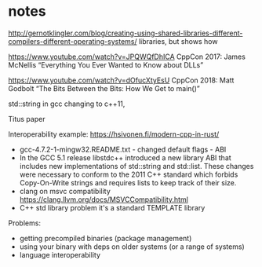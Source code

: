 # notes

http://gernotklingler.com/blog/creating-using-shared-libraries-different-compilers-different-operating-systems/
  libraries, but shows how  
  
https://www.youtube.com/watch?v=JPQWQfDhICA
  CppCon 2017: James McNellis “Everything You Ever Wanted to Know about DLLs”
  
https://www.youtube.com/watch?v=dOfucXtyEsU
  CppCon 2018: Matt Godbolt “The Bits Between the Bits: How We Get to main()”

std::string in gcc changing to c++11, 

Titus paper

Interoperability example: https://hsivonen.fi/modern-cpp-in-rust/


* gcc-4.7.2-1-mingw32.README.txt - changed default flags - ABI
* In the GCC 5.1 release libstdc++ introduced a new library ABI that includes new implementations of std::string and std::list. These changes were necessary to conform to the 2011 C++ standard which forbids Copy-On-Write strings and requires lists to keep track of their size.
* clang on msvc compatibility https://clang.llvm.org/docs/MSVCCompatibility.html
* C++ std library problem it's a standard TEMPLATE library


Problems:
* getting precompiled binaries (package management)
* using your binary with deps on older systems (or a range of systems)
* language interoperability
